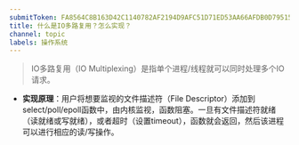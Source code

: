 ```yaml
---
submitToken: FA8564C8B163D42C1140782AF2194D9AFC51D71ED53AA66AFDB0D795156359D8
title: 什么是IO多路复用？怎么实现？
channel: topic
labels: 操作系统
---
```


> IO多路复用（IO Multiplexing）是指单个进程/线程就可以同时处理多个IO请求。

- **实现原理**：用户将想要监视的文件描述符（File Descriptor）添加到select/poll/epoll函数中，由内核监视，函数阻塞。一旦有文件描述符就绪（读就绪或写就绪），或者超时（设置timeout），函数就会返回，然后该进程可以进行相应的读/写操作。
